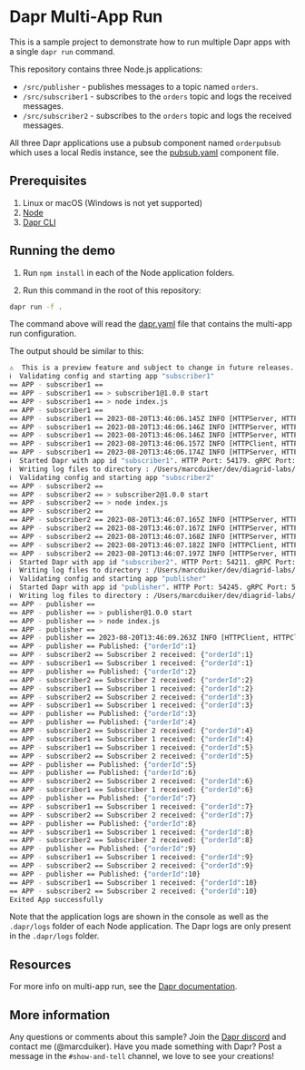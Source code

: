 # Dapr Multi-App Run

This is a sample project to demonstrate how to run multiple Dapr apps with a single `dapr run` command.

This repository contains three Node.js applications:

- `/src/publisher` - publishes messages to a topic named `orders`.
- `/src/subscriber1` - subscribes to the `orders` topic and logs the received messages.
- `/src/subscriber2` - subscribes to the `orders` topic and logs the received messages.

All three Dapr applications use a pubsub component named `orderpubsub` which uses a local Redis instance, see the [pubsub.yaml](./resources/pubsub.yaml) component file.

## Prerequisites

1. Linux or macOS (Windows is not yet supported)
2. [Node](https://nodejs.org/en/download)
3. [Dapr CLI](https://docs.dapr.io/getting-started/install-dapr-cli/)

## Running the demo

1. Run `npm install` in each of the Node application folders.

2. Run this command in the root of this repository:

```bash
dapr run -f .
```

The command above will read the [dapr.yaml](./dapr.yaml) file that contains the multi-app run configuration.

The output should be similar to this:

```bash
⚠  This is a preview feature and subject to change in future releases.
ℹ️  Validating config and starting app "subscriber1"
== APP - subscriber1 == 
== APP - subscriber1 == > subscriber1@1.0.0 start
== APP - subscriber1 == > node index.js
== APP - subscriber1 == 
== APP - subscriber1 == 2023-08-20T13:46:06.145Z INFO [HTTPServer, HTTPServerImpl] [Topic = orders] Registered Subscription with routes: default
== APP - subscriber1 == 2023-08-20T13:46:06.146Z INFO [HTTPServer, HTTPServer] Listening on 5101
== APP - subscriber1 == 2023-08-20T13:46:06.146Z INFO [HTTPServer, HTTPServer] Registering 1 PubSub Subscriptions
== APP - subscriber1 == 2023-08-20T13:46:06.157Z INFO [HTTPClient, HTTPClient] Sidecar Started
== APP - subscriber1 == 2023-08-20T13:46:06.174Z INFO [HTTPServer, HTTPServer] Registered 1 PubSub Subscriptions
ℹ️  Started Dapr with app id "subscriber1". HTTP Port: 54179. gRPC Port: 54180
ℹ️  Writing log files to directory : /Users/marcduiker/dev/diagrid-labs/multi-app-run/src/subscriber1/.dapr/logs
ℹ️  Validating config and starting app "subscriber2"
== APP - subscriber2 == 
== APP - subscriber2 == > subscriber2@1.0.0 start
== APP - subscriber2 == > node index.js
== APP - subscriber2 == 
== APP - subscriber2 == 2023-08-20T13:46:07.165Z INFO [HTTPServer, HTTPServerImpl] [Topic = orders] Registered Subscription with routes: default
== APP - subscriber2 == 2023-08-20T13:46:07.167Z INFO [HTTPServer, HTTPServer] Listening on 5102
== APP - subscriber2 == 2023-08-20T13:46:07.168Z INFO [HTTPServer, HTTPServer] Registering 1 PubSub Subscriptions
== APP - subscriber2 == 2023-08-20T13:46:07.182Z INFO [HTTPClient, HTTPClient] Sidecar Started
== APP - subscriber2 == 2023-08-20T13:46:07.197Z INFO [HTTPServer, HTTPServer] Registered 1 PubSub Subscriptions
ℹ️  Started Dapr with app id "subscriber2". HTTP Port: 54211. gRPC Port: 54212
ℹ️  Writing log files to directory : /Users/marcduiker/dev/diagrid-labs/multi-app-run/src/subscriber2/.dapr/logs
ℹ️  Validating config and starting app "publisher"
ℹ️  Started Dapr with app id "publisher". HTTP Port: 54245. gRPC Port: 54246
ℹ️  Writing log files to directory : /Users/marcduiker/dev/diagrid-labs/multi-app-run/src/publisher/.dapr/logs
== APP - publisher == 
== APP - publisher == > publisher@1.0.0 start
== APP - publisher == > node index.js
== APP - publisher == 
== APP - publisher == 2023-08-20T13:46:09.263Z INFO [HTTPClient, HTTPClient] Sidecar Started
== APP - publisher == Published: {"orderId":1}
== APP - subscriber2 == Subscriber 2 received: {"orderId":1}
== APP - subscriber1 == Subscriber 1 received: {"orderId":1}
== APP - publisher == Published: {"orderId":2}
== APP - subscriber2 == Subscriber 2 received: {"orderId":2}
== APP - subscriber1 == Subscriber 1 received: {"orderId":2}
== APP - subscriber2 == Subscriber 2 received: {"orderId":3}
== APP - subscriber1 == Subscriber 1 received: {"orderId":3}
== APP - publisher == Published: {"orderId":3}
== APP - publisher == Published: {"orderId":4}
== APP - subscriber2 == Subscriber 2 received: {"orderId":4}
== APP - subscriber1 == Subscriber 1 received: {"orderId":4}
== APP - subscriber1 == Subscriber 1 received: {"orderId":5}
== APP - subscriber2 == Subscriber 2 received: {"orderId":5}
== APP - publisher == Published: {"orderId":5}
== APP - publisher == Published: {"orderId":6}
== APP - subscriber2 == Subscriber 2 received: {"orderId":6}
== APP - subscriber1 == Subscriber 1 received: {"orderId":6}
== APP - publisher == Published: {"orderId":7}
== APP - subscriber1 == Subscriber 1 received: {"orderId":7}
== APP - subscriber2 == Subscriber 2 received: {"orderId":7}
== APP - publisher == Published: {"orderId":8}
== APP - subscriber1 == Subscriber 1 received: {"orderId":8}
== APP - subscriber2 == Subscriber 2 received: {"orderId":8}
== APP - publisher == Published: {"orderId":9}
== APP - subscriber1 == Subscriber 1 received: {"orderId":9}
== APP - subscriber2 == Subscriber 2 received: {"orderId":9}
== APP - publisher == Published: {"orderId":10}
== APP - subscriber1 == Subscriber 1 received: {"orderId":10}
== APP - subscriber2 == Subscriber 2 received: {"orderId":10}
Exited App successfully
```

Note that the application logs are shown in the console as well as the `.dapr/logs` folder of each Node application. The Dapr logs are only present in the `.dapr/logs` folder.

## Resources

For more info on multi-app run, see the [Dapr documentation](https://docs.dapr.io/developing-applications/local-development/multi-app-dapr-run/).

## More information

Any questions or comments about this sample? Join the [Dapr discord](https://bit.ly/dapr-discord) and contact me (@marcduiker).
Have you made something with Dapr? Post a message in the `#show-and-tell` channel, we love to see your creations!
